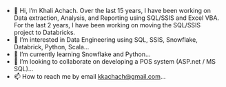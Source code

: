 - 👋 Hi, I’m Khali Achach. Over the last 15 years, I have been working on Data extraction, Analysis, and Reporting using SQL/SSIS and Excel VBA. For the last 2 years, I have been working on moving the SQL/SSIS project to Databricks.
- 👀 I’m interested in Data Engineering using SQL, SSIS, Snowflake, Databrick, Python, Scala...
- 🌱 I’m currently learning Snowflake and Python...
- 💞️ I’m looking to collaborate on developing a POS system (ASP.net / MS SQL)...
- 📫 How to reach me by email kkachach@gmail.com...

<!---
kkachach/kkachach is a ✨ special ✨ repository because its `README.md` (this file) appears on your GitHub profile.
You can click the Preview link to take a look at your changes.
--->
